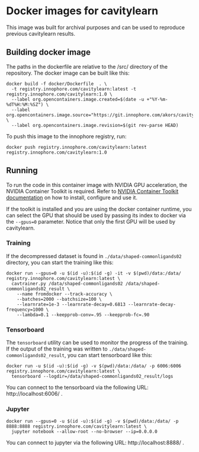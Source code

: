 
# Docker images for cavitylearn

This image was built for archival purposes and can be used to reproduce previous cavitylearn results.

## Building docker image

The paths in the dockerfile are relative to the /src/ directory of the repository. The docker image can be built like
this:

```
docker build -f docker/Dockerfile  . \
  -t registry.innophore.com/cavitylearn:latest -t registry.innophore.com/cavitylearn:1.0 \
  --label org.opencontainers.image.created=$(date -u +"%Y-%m-%dT%H:%M:%SZ") \
  --label org.opencontainers.image.source="https://git.innophore.com/akors/cavitylearn" \
  --label org.opencontainers.image.revision=$(git rev-parse HEAD)
```

To push this image to the innophore registry, run:

```
docker push registry.innophore.com/cavitylearn:latest registry.innophore.com/cavitylearn:1.0
```

## Running

To run the code in this container image with NVIDIA GPU acceleration, the NVIDIA Container Toolkit is required. 
Refer to [NVIDIA Container Toolkit documentation](https://docs.nvidia.com/datacenter/cloud-native/index.html) on how to install, configure and use it.

If the toolkit is installed and you are using the docker container runtime, you can select the GPU that should be used
by passing its index to docker via the `--gpus=0` parameter. Notice that only the first GPU will be used by cavitylearn.

### Training

If the decompressed dataset is found in `./data/shaped-commonligands02` directory, you can start the training like this:

```
docker run --gpus=0 -u $(id -u):$(id -g) -it -v $(pwd)/data:/data/ registry.innophore.com/cavitylearn:latest \
  cavtrainer.py /data/shaped-commonligands02 /data/shaped-commonligands02_result \
    --name fromdocker --track-accuracy \
    --batches=2000 --batchsize=100 \
    --learnrate=1e-3 --learnrate-decay=0.6813 --learnrate-decay-frequency=1000 \
    --lambda=0.1 --keepprob-conv=.95 --keepprob-fc=.90
```

### Tensorboard

The `tensorboard` utility can be used to monitor the progress of the training. If the output of the training was written
to `./data/shaped-commonligands02_result`, you can start tensorboard like this:

```
docker run -u $(id -u):$(id -g) -v $(pwd)/data:/data/ -p 6006:6006 registry.innophore.com/cavitylearn:latest \
  tensorboard --logdir=/data/shaped-commonligands02_result/logs
```

You can connect to the tensorboard via the following URL: http://localhost:6006/ .

### Jupyter

```
docker run --gpus=0 -u $(id -u):$(id -g) -v $(pwd)/data:/data/ -p 8888:8888 registry.innophore.com/cavitylearn:latest \
  jupyter notebook --allow-root --no-browser --ip=0.0.0.0
```

You can connect to jupyter via the following URL: http://localhost:8888/ .
